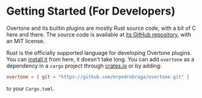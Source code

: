 # Getting Started (For Developers)

Overtone and its builtin plugins are mostly Rust source code, with a bit of C here and there.
The source code is available at [its GitHub repository](https://github.com/mrpedrobraga/overtone), with an MIT license.

Rust is the officially supported language for developing Overtone plugins.
You can [install it](https://rust-lang.org/tools/install/) from here, it doesn't take long.
You can add `overtone` as a dependency in a `cargo` project through
[crates.io](https://crates.io/crates/overtone) or by adding:
```toml
overtone = { git = "https://github.com/mrpedrobraga/overtone.git" }
```
to your `Cargo.toml`.
